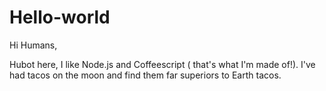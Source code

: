# Hello-world

Hi Humans,

Hubot here, I like Node.js and Coffeescript ( that's what I'm made of!).
I've had tacos on the moon and find them far superiors to Earth tacos.
